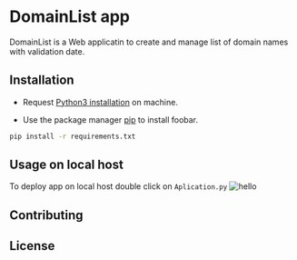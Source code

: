 # DomainList app

DomainList is a Web applicatin to create and manage list of domain names with validation date.

## Installation
- Request [Python3 installation](https://www.python.org/downloads/) on machine.

- Use the package manager [pip](https://pip.pypa.io/en/stable/) to install foobar.
```bash
pip install -r requirements.txt
```


## Usage on local host
To deploy app on local host double click on `Aplication.py`
![hello](https://user-images.githubusercontent.com/45486622/163339491-b68228cb-60e1-498a-9ef6-f04e56c17b76.PNG)



## Contributing


## License
